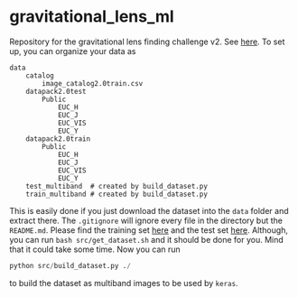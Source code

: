 # gravitational_lens_ml
Repository for the gravitational lens finding challenge v2. See [here](http://metcalf1.difa.unibo.it/blf-portal/gg_challenge.html).
To set up, you can organize your data as 

```
data
	catalog 
		image_catalog2.0train.csv
	datapack2.0test
		Public
			EUC_H
			EUC_J
			EUC_VIS
			EUC_Y
	datapack2.0train  
		Public
			EUC_H
			EUC_J
			EUC_VIS
			EUC_Y
	test_multiband  # created by build_dataset.py
	train_multiband # created by build_dataset.py
```
This is easily done if you just download the dataset into the `data` folder and extract there. The `.gitignore` will ignore every file in the directory but the `README.md`.
Please find the training set [here](http://metcalf1.difa.unibo.it/DATA3/datapack2.0train.tar.gz) and the test set [here](http://metcalf1.difa.unibo.it/DATA3/datapack2.0test.tar.gz).
Although, you can run `bash src/get_dataset.sh` and it should be done for you. Mind that it could take some time.
Now you can run 
```python
python src/build_dataset.py ./
```
to build the dataset as multiband images to be used by `keras`.
